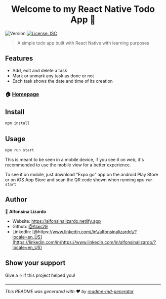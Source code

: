 <h1 align="center">Welcome to my React Native Todo App 👋</h1>
<p>
  <img alt="Version" src="https://img.shields.io/badge/version-1.0.0-blue.svg?cacheSeconds=2592000" />
  <a href="#" target="_blank">
    <img alt="License: ISC" src="https://img.shields.io/badge/License-ISC-yellow.svg" />
  </a>
</p>

> A simple todo app built with React Native with learning purposes

## Features

- Add, edit and delete a task
- Mark or unmark any task as done or not
- Each task shows the date and time of its creation

### 🏠 [Homepage](https://github.com/Alais29/coderhouse-rn-todo-app#readme)

## Install

```sh
npm install
```

## Usage

```sh
npm run start
```

This is meant to be seen in a mobile device, if you see it on web, it's recommended to use the mobile view for a better experience.

To see it on mobile, just download "Expo go" app on the android Play Store or on iOS App Store and scan the QR code shown when running `npm run start`

## Author

👤 **Alfonsina Lizardo**

- Website: https://alfonsinalizardo.netlify.app
- Github: [@Alais29](https://github.com/Alais29)
- LinkedIn: [@https:\/\/www.linkedin.com\/in\/alfonsinalizardo\/?locale=en_US](https://linkedin.com/in/https://www.linkedin.com/in/alfonsinalizardo/?locale=en_US)

## Show your support

Give a ⭐️ if this project helped you!

---

_This README was generated with ❤️ by [readme-md-generator](https://github.com/kefranabg/readme-md-generator)_
